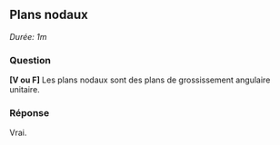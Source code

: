 ## Plans nodaux

*Durée: 1m*

### Question

**[V ou F]** Les plans nodaux sont des plans de grossissement angulaire unitaire.

### Réponse

Vrai.
